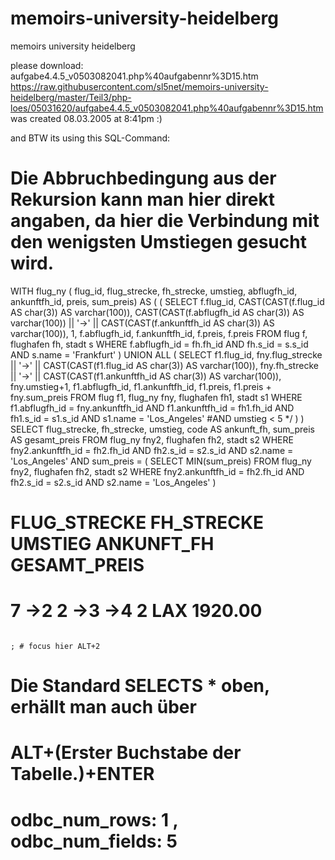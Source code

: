 # memoirs-university-heidelberg
memoirs university heidelberg

please download: 
aufgabe4.4.5_v0503082041.php%40aufgabennr%3D15.htm
https://raw.githubusercontent.com/sl5net/memoirs-university-heidelberg/master/Teil3/php-loes/05031620/aufgabe4.4.5_v0503082041.php%40aufgabennr%3D15.htm
was created 08.03.2005 at 8:41pm :)

and BTW its using this SQL-Command:

# Die Abbruchbedingung aus der Rekursion kann man hier direkt angaben, da hier die Verbindung mit den wenigsten Umstiegen gesucht wird. 

WITH flug_ny ( flug_id, flug_strecke, fh_strecke, umstieg, abflugfh_id, ankunftfh_id, preis, sum_preis) AS (
( 	SELECT f.flug_id, 
		CAST(CAST(f.flug_id AS char(3)) AS varchar(100)), 
		CAST(CAST(f.abflugfh_id AS char(3)) AS varchar(100)) || '->' 
			|| CAST(CAST(f.ankunftfh_id AS char(3)) AS varchar(100)), 
		1, f.abflugfh_id, f.ankunftfh_id, f.preis, f.preis 
		FROM flug f, flughafen fh, stadt s 
		WHERE f.abflugfh_id = fh.fh_id AND fh.s_id = s.s_id AND s.name = 'Frankfurt'
	) 
	UNION ALL ( 
	SELECT f1.flug_id, 
		fny.flug_strecke || '->' || CAST(CAST(f1.flug_id AS char(3)) AS varchar(100)), 
		fny.fh_strecke || '->' || CAST(CAST(f1.ankunftfh_id AS char(3)) AS varchar(100)), 
		fny.umstieg+1, f1.abflugfh_id, f1.ankunftfh_id, f1.preis, f1.preis + fny.sum_preis 
		FROM flug f1, flug_ny fny, flughafen fh1, stadt s1 
		WHERE f1.abflugfh_id = fny.ankunftfh_id 
		AND f1.ankunftfh_id = fh1.fh_id AND fh1.s_id = s1.s_id AND s1.name = 'Los_Angeles'
		#AND umstieg < 5 */
	)
) 
SELECT flug_strecke, fh_strecke, umstieg, code AS ankunft_fh, sum_preis AS gesamt_preis 
	FROM flug_ny fny2, flughafen fh2, stadt s2 
	WHERE  fny2.ankunftfh_id = fh2.fh_id AND fh2.s_id = s2.s_id AND s2.name = 'Los_Angeles' 
	AND sum_preis = ( 
		SELECT MIN(sum_preis) 
			FROM flug_ny fny2, flughafen fh2, stadt s2 
			WHERE  fny2.ankunftfh_id = fh2.fh_id AND fh2.s_id = s2.s_id AND s2.name = 'Los_Angeles' 
)

# FLUG_STRECKE	FH_STRECKE	UMSTIEG	ANKUNFT_FH	GESAMT_PREIS
# 7  ->2  	2  ->3  ->4  	2	LAX		1920.00
                                                                             ; # focus hier ALT+2
# Die Standard SELECTS * oben, erhällt man auch über
# ALT+(Erster Buchstabe der Tabelle.)+ENTER 
# odbc_num_rows: 1 ,  odbc_num_fields: 5
